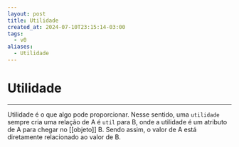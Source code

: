 ```yaml
---
layout: post
title: Utilidade
created_at: 2024-07-10T23:15:14-03:00
tags:
  - v0
aliases:
  - Utilidade
---
```

# Utilidade
---

Utilidade é o que algo pode proporcionar. Nesse sentido, uma `utilidade` sempre cria uma relação de A é `util` para B, onde a utilidade é um atributo de A para chegar no [[objeto]] B. Sendo assim, o valor de A está diretamente relacionado ao valor de B.